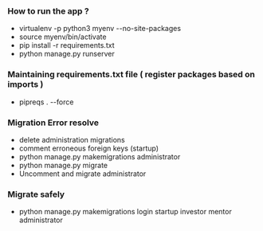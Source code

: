 ### How to run the app ?
 - virtualenv -p python3 myenv --no-site-packages
 - source myenv/bin/activate
 - pip install -r requirements.txt
  - python manage.py runserver
 
### Maintaining requirements.txt file ( register packages based on imports )
 - pipreqs . --force

### Migration Error resolve
 - delete administration migrations
 - comment erroneous foreign keys (startup)
 - python manage.py makemigrations administrator
 - python manage.py migrate
 - Uncomment and migrate administrator
### Migrate safely
 - python manage.py makemigrations login startup investor mentor administrator
